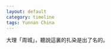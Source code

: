 ```yaml
---
layout: default
category: timeline
tags: Yunnan China
---
```


大理「周城」，聽說這裏的扎染是出了名的。

<img src="{{ site_url }}/img/posts/2012-08-22-01.jpg" alt="">
<img src="{{ site_url }}/img/posts/2012-08-22-02.jpg" alt="">


